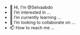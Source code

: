 - 👋 Hi, I’m @Selvaabdo
- 👀 I’m interested in ...
- 🌱 I’m currently learning ...
- 💞️ I’m looking to collaborate on ...
- 📫 How to reach me ...

<!---
Selvaabdo/Selvaabdo is a ✨ special ✨ repository because its `README.md` (this file) appears on your GitHub profile.
You can click the Preview link to take a look at your changes.
--->

